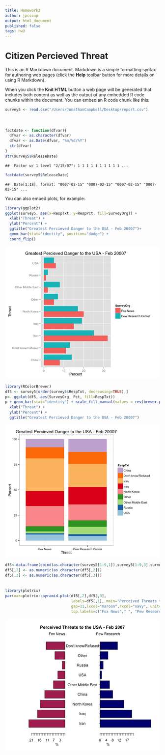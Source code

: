 ```yaml
---
title: Homework3
author: jpcsoup
output: html_document
published: false
tags: hw3
---
```

Citizen Percieved Threat
========================================================

This is an R Markdown document. Markdown is a simple formatting syntax for authoring web pages (click the **Help** toolbar button for more details on using R Markdown).

When you click the **Knit HTML** button a web page will be generated that includes both content as well as the output of any embedded R code chunks within the document. You can embed an R code chunk like this:


```r
survey5 <- read.csv("/Users/JonathanCampbell/Desktop/report.csv")



factdate <- function(dfvar){
  dfvar <- as.character(dfvar)
  dfvar <- as.Date(dfvar, "%m/%d/%Y")
  str(dfvar)
}
str(survey5$ReleaseDate)
```

```
##  Factor w/ 1 level "2/15/07": 1 1 1 1 1 1 1 1 1 1 ...
```

```r
factdate(survey5$ReleaseDate)
```

```
##  Date[1:18], format: "0007-02-15" "0007-02-15" "0007-02-15" "0007-02-15" ...
```

You can also embed plots, for example:


```r
library(ggplot2)
ggplot(survey5, aes(x=RespTxt, y=RespPct, fill=SurveyOrg)) +
  xlab("Threat") + 
  ylab("Percent") + 
  ggtitle("Greatest Percieved Danger to the USA - Feb 20007")+
  geom_bar(stat="identity", position="dodge") + 
  coord_flip()
```

![plot of chunk unnamed-chunk-2](figure/unnamed-chunk-2.png) 



```r
library(RColorBrewer)
df5 <- survey5[order(survey5$RespTxt, decreasing=TRUE),]
p<- ggplot(df5, aes(SurveyOrg, Pct, fill=RespTxt))
p + geom_bar(stat="identity") + scale_fill_manual(values = rev(brewer.pal(9, "Paired"))) + theme_bw()+
  xlab("Threat") + 
  ylab("Percent") + 
  ggtitle("Greatest Percieved Danger to the USA - Feb 20007")
```

![plot of chunk unnamed-chunk-3](figure/unnamed-chunk-3.png) 


```r
df5<-data.frame(cbind(as.character(survey5[1:9,1]),survey5[1:9,3],survey5[10:18,3]))
df5[,2] <- as.numeric(as.character(df5[,2]))
df5[,3] <- as.numeric(as.character(df5[,3]))


library(plotrix)
par(mar=plotrix::pyramid.plot(df5[,2],df5[,3],
                              labels=df5[,1], main="Perceived Threats to the USA - Feb 2007",
                              gap=11,lxcol="maroon",rxcol="navy", unit="%",
                              top.labels=c("Fox News"," ", "Pew Research")))
```

![plot of chunk unnamed-chunk-4](figure/unnamed-chunk-4.png) 
